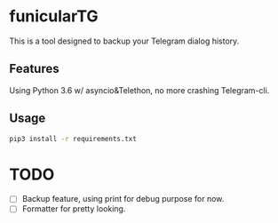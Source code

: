 # funicularTG
This is a tool designed to backup your Telegram dialog history.

## Features
Using Python 3.6 w/ asyncio&Telethon, no more crashing Telegram-cli.

## Usage
```bash
pip3 install -r requirements.txt
```

# TODO
- [ ] Backup feature, using print for debug purpose for now.
- [ ] Formatter for pretty looking.
